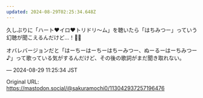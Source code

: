 ```yaml
---
updated: 2024-08-29T02:25:34.648Z
---
```


<p>久しぶりに「ハート♥イロ♥トリドリ～ム」を聴いたら「はちみつー」っていう幻聴が聞こえるんだけど…！🍯🐝</p><p>オバレバージョンだと「はーちーはーちーはちーみつー、ぬーるーはーちみつー♪」って歌っている気がするんだけど、その後の歌詞がまだ聞き取れない。</p>

&mdash; 2024-08-29 11:25:34 JST

Original URL: https://mastodon.social/@sakuramochi0/113042937257196476
